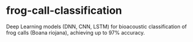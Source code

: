 # frog-call-classification
Deep Learning models (DNN, CNN, LSTM) for bioacoustic classification of frog calls (Boana riojana), achieving up to 97% accuracy.
